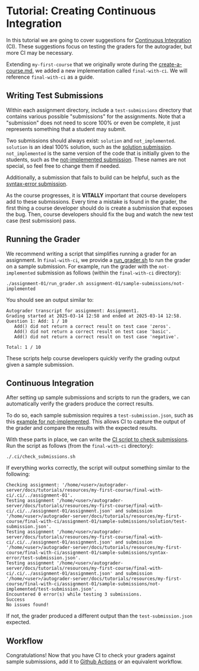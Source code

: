 # Tutorial: Creating Continuous Integration

In this tutorial we are going to cover suggestions for [Continuous Integration](https://en.wikipedia.org/wiki/Continuous_integration) (CI).
These suggestions focus on testing the graders for the autograder, but more CI may be necessary.

Extending `my-first-course` that we originally wrote during the [create-a-course.md](create-a-course.md),
we added a new implementation called `final-with-ci`.
We will reference `final-with-ci` as a guide.

## Writing Test Submissions

Within each assignment directory, include a `test-submissions` directory that contains various possible "submissions" for the assignments.
Note that a "submission" does not need to score 100% or even be complete,
it just represents something that a student may submit.

Two submissions should always exist: `solution` and `not_implemented`.
`solution` is an ideal 100% solution,
such as the [solution submission](resources/my-first-course/final-with-ci/assignment-01/sample-submissions/solution/submission.py).
`not_implemented` is the same version of the code that is initially given to the students,
such as the [not-implemented submission](resources/my-first-course/final-with-ci/assignment-01/sample-submissions/not-implemented/submission.py).
These names are not special, so feel free to change them if needed.

Additionally, a submission that fails to build can be helpful,
such as the [syntax-error submission](resources/my-first-course/final-with-ci/assignment-01/sample-submissions/syntax-error/submission.py).

As the course progresses, it is **VITALLY** important that course developers add to these submissions.
Every time a mistake is found in the grader,
the first thing a course developer should do is create a submission that exposes the bug.
Then, course developers should fix the bug and watch the new test case (test submission) pass.

## Running the Grader

We recommend writing a script that simplifies running a grader for an assignment.
In `final-with-ci`, we provide a [run_grader.sh](resources/my-first-course/final-with-ci/assignment-01/run_grader.sh) to run the grader on a sample submission.
For example, run the grader with the `not-implemented` submission as follows (within the `final-with-ci` directory):
```
./assignment-01/run_grader.sh assignment-01/sample-submissions/not-implemented
```

You should see an output similar to:
```
Autograder transcript for assignment: Assignment1.
Grading started at 2025-03-14 12:58 and ended at 2025-03-14 12:58.
Question 1: Add: 1 / 10
   Add() did not return a correct result on test case 'zeros'.
   Add() did not return a correct result on test case 'basic'.
   Add() did not return a correct result on test case 'negative'.

Total: 1 / 10
```

These scripts help course developers quickly verify the grading output given a sample submission.

## Continuous Integration

After setting up sample submissions and scripts to run the graders,
we can automatically verify the graders produce the correct results.

To do so, each sample submission requires a `test-submission.json`, such as this [example for not-implemented](resources/my-first-course/final-with-ci/assignment-01/sample-submissions/not-implemented/test-submission.json).
This allows CI to capture the output of the grader and compare the results with the expected results.

With these parts in place, we can write the [CI script to check submissions](resources/my-first-course/final-with-ci/.ci/check_submissions.sh).
Run the script as follows (from the `final-with-ci` directory):
```
./.ci/check_submissions.sh
```

If everything works correctly, the script will output something similar to the following:
```
Checking assignment: '/home/<user>/autograder-server/docs/tutorials/resources/my-first-course/final-with-ci/.ci/../assignment-01'.
Testing assignment '/home/<user>/autograder-server/docs/tutorials/resources/my-first-course/final-with-ci/.ci/../assignment-01/assignment.json' and submission '/home/<user>/autograder-server/docs/tutorials/resources/my-first-course/final-with-ci/assignment-01/sample-submissions/solution/test-submission.json'.
Testing assignment '/home/<user>/autograder-server/docs/tutorials/resources/my-first-course/final-with-ci/.ci/../assignment-01/assignment.json' and submission '/home/<user>/autograder-server/docs/tutorials/resources/my-first-course/final-with-ci/assignment-01/sample-submissions/syntax-error/test-submission.json'.
Testing assignment '/home/<user>/autograder-server/docs/tutorials/resources/my-first-course/final-with-ci/.ci/../assignment-01/assignment.json' and submission '/home/<user>/autograder-server/docs/tutorials/resources/my-first-course/final-with-ci/assignment-01/sample-submissions/not-implemented/test-submission.json'.
Encountered 0 error(s) while testing 3 submissions.
Success
No issues found!
```

If not, the grader produced a different output than the `test-submission.json` expected.

## Workflow

Congratulations! Now that you have CI to check your graders against sample submissions,
add it to [Github Actions](https://docs.github.com/en/actions/writing-workflows) or an equivalent workflow.
